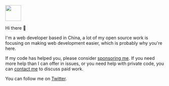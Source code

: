 <img src="https://github.com/egoist/egoist/raw/master/balloon.gif" width="50">

Hi there 👋

I'm a web developer based in China, a lot of my open source work is focusing on making web development easier, which is probably why you're here.

If my code has helped you, please consider [sponsoring me](https://github.com/sponsors/egoist). If you need more help than I can offer in issues, or you need help with private code, you can [contact me](mailto:0x142857@gmail.com) to discuss paid work.

You can follow me on [Twitter](https://twitter.com/_egoistlily).
